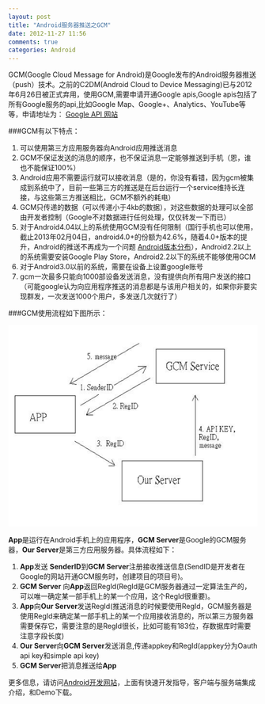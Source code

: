 ```yaml
---
layout: post
title: "Android服务器推送之GCM"
date: 2012-11-27 11:56
comments: true
categories: Android 
---
```



GCM(Google Cloud Message for Android)是Google发布的Android服务器推送（push）技术。之前的C2DM(Android Cloud to Device Messaging)已与2012年6月26日被正式弃用，使用GCM,需要申请开通Google apis,Google apis包括了所有Google服务的api,比如Google Map、Google+、Analytics、YouTube等等，申请地址为：
[Google API 网站](https://code.google.com/apis/console)



###GCM有以下特点：
1. 可以使用第三方应用服务器向Android应用推送消息
2. GCM不保证发送的消息的顺序，也不保证消息一定能够推送到手机（恩，谁也不能保证100%）
3. Android应用不需要运行就可以接收消息（是的，你没有看错，因为gcm被集成到系统中了，目前一些第三方的推送是在后台运行一个service维持长连接，与这些第三方推送相比，GCM不额外的耗电）
4. GCM只传递的数据（可以传递小于4kb的数据），对这些数据的处理可以全部由开发者控制（Google不对数据进行任何处理，仅仅转发一下而已）
5. 对于Android4.04以上的系统使用GCM没有任何限制（国行手机也可以使用，截止2013年02月04日，android4.0+的份额为42.6%，随着4.0+版本的提升，Android的推送不再成为一个问题 [Android版本分布](https://developer.android.com/about/dashboards/index.html)），Android2.2以上的系统需要安装Google Play Store，Android2.2以下的系统不能够使用GCM
6. 对于Android3.0以前的系统，需要在设备上设置google账号
7. gcm一次最多只能向1000部设备发送消息，没有提供向所有用户发送的接口（可能google认为向应用程序推送的消息都是与该用户相关的，如果你非要实现群发，一次发送1000个用户，多发送几次就行了）


###GCM使用流程如下图所示：


![gcm使用流程图](/images/blog/2011/11/gcm.png) 

**App**是运行在Android手机上的应用程序，**GCM Server**是Google的GCM服务器，**Our Server**是第三方应用服务器。具体流程如下：

1. **App**发送 **SenderID**到**GCM Server**注册接收推送信息(SendID是开发者在Google的网站开通GCM服务时，创建项目的项目号)。
2. **GCM Server** 向**App**返回RegId(RegId是GCM服务器通过一定算法生产的，可以唯一确定某一部手机上的某一个应用，这个RegId很重要)。
3. **App**向**Our Server**发送RegId(推送消息的时候要使用RegId，GCM服务器是使用RegId来确定某一部手机上的某一个应用接收消息的，所以第三方服务器需要保存它，需要注意的是RegId很长，比如可能有183位，存数据库时需要注意字段长度)
4. **Our Server**向**GCM Server**发送消息,传递appkey和RegId(appkey分为Oauth api key和simple api key)
5. **GCM Server**把消息推送给**App**



更多信息，请访问[Android开发网站](https://developer.android.com/guide/google/gcm/gs.html)，上面有快速开发指导，客户端与服务端集成介绍，和Demo下载。